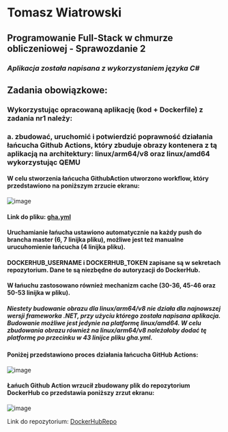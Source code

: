 # Tomasz Wiatrowski
## Programowanie Full-Stack w chmurze obliczeniowej - Sprawozdanie 2
### *Aplikacja została napisana z wykorzystaniem języka C#*

## Zadania obowiązkowe:

### Wykorzystując opracowaną aplikację (kod + Dockerfile) z zadania nr1 należy: 
### a. zbudować, uruchomić i potwierdzić poprawność działania łańcucha Github Actions, który zbuduje obrazy kontenera z tą aplikacją na architektury: linux/arm64/v8 oraz linux/amd64 wykorzystując QEMU

#### W celu stworzenia łańcucha GithubAction utworzono workflow, który przedstawiono na poniższym zrzucie ekranu:
![image](https://github.com/TomWia9/PWCHO-S1/assets/43671686/694bd2b3-51d5-4d93-a441-e2e4e63b4b0f)

#### Link do pliku: [gha.yml](./.github/workflows/gha.yml)

#### Uruchamianie łańucha ustawiono automatycznie na każdy push do brancha master (6, 7 linijka pliku), możliwe jest też manualne urucuhomienie łańcucha (4 linijka pliku).
#### DOCKERHUB_USERNAME i DOCKERHUB_TOKEN zapisane są w sekretach repozytorium. Dane te są niezbędne do autoryzacji do DockerHub.
#### W łańuchu zastosowano również mechanizm cache (30-36, 45-46 oraz 50-53 linijka w pliku).

##### Niestety budowanie obrazu dla linux/arm64/v8 nie działa dla najnowszej wersji frameworka .NET, przy użyciu którego została napisana aplikacja. Budowanie możliwe jest jedynie na platformę linux/amd64. W celu zbudowania obrazu również na linux/arm64/v8 należałoby dodać tę platformę po przecinku w 43 linijce pliku gha.yml.

#### Poniżej przedstawiono proces działania łańcucha GitHub Actions:
![image](https://github.com/TomWia9/PWCHO-S1/assets/43671686/0e51499a-6086-40fc-b5e2-48e8a4666c4b)

#### Łańuch Github Action wrzucił zbudowany plik do repozytorium DockerHub co przedstawia poniższy zrzut ekranu:
![image](https://github.com/TomWia9/PWCHO-S1/assets/43671686/e35aa823-1c49-42e5-849a-ab14f259305b)

Link do repozytorium: [DockerHubRepo](https://hub.docker.com/repository/docker/tomwia9/server-app-zad2/general)


